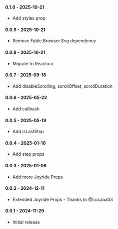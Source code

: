 #### 0.1.0 - 2025-10-21
* Add styles prop
#### 0.0.9 - 2025-10-21
* Remove Fable.Browser.Svg dependency
#### 0.0.8 - 2025-10-21
* Migrate to Reactour
#### 0.0.7 - 2025-09-18
* Add disableScrolling, scrollOffset, scrollDuration
#### 0.0.6 - 2025-05-22
* Add callback
#### 0.0.5 - 2025-05-19
* Add isLastStep
#### 0.0.4 - 2025-01-10
* Add step props
#### 0.0.3 - 2025-01-09
* Add more Joyride Props
#### 0.0.2 - 2024-12-11
* Extended Joyride Props - Thanks to @Lucaaa03
#### 0.0.1 - 2024-11-29
* Initial release
